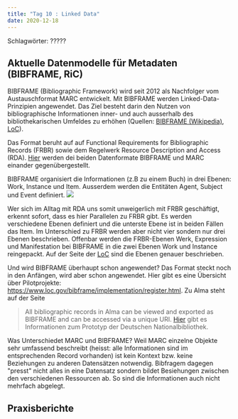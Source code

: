 ```yaml
---
title: "Tag 10 : Linked Data"
date: 2020-12-18
---
```


Schlagwörter: ?????



## Aktuelle Datenmodelle für Metadaten (BIBFRAME, RiC)

BIBFRAME (Bibliographic Framework) wird seit 2012 als Nachfolger vom Austauschformat MARC entwickelt. Mit BIBFRAME werden Linked-Data-Prinzipien angewendet. Das Ziel besteht darin den Nutzen von bibliographische Informationen inner- und auch ausserhalb des bibliothekarischen Umfeldes zu erhöhen (Quellen: [BIBFRAME (Wikipedia)](https://de.wikipedia.org/wiki/BIBFRAME), [LoC](https://www.loc.gov/bibframe/docs/bibframe2-model.html)).

Das Format beruht auf auf Functional Requirements for Bibliographic Records (FRBR) sowie dem Regelwerk Resource Description and Access (RDA).
[Hier](https://id.loc.gov/tools/bibframe/comparebf-lccn/2018958785.xml) werden dei beiden Datenformate BIBFRAME und MARC einander gegenübergestellt.

BIBFRAME organisiert die Informationen (z.B zu einem Buch) in drei Ebenen: Work, Instance und Item. Ausserdem werden die Entitäten  Agent, Subject und Event definiert.
![]({{site.baseurl}}/images/bf2-model.jpg)

Wer sich im Alltag mit RDA uns somit unweigerlich mit FRBR geschäftigt, erkennt sofort, dass es hier Parallelen zu FRBR gibt. Es werden verschiedene Ebenen definiert und die unterste Ebene ist in beiden Fällen das Item. Im Unterschied zu FRBR werden aber  nicht vier sondern nur drei Ebenen beschrieben. Offenbar werden die FRBR-Ebenen Werk, Expression und Manifestation bei BIBFRAME in die zwei Ebenen Work und Instance reingepackt. Auf der Seite der [LoC](https://www.loc.gov/bibframe/docs/bibframe2-model.html) sind die Ebenen genauer beschrieben. 

Und wird BIBFRAME überhaupt schon angewendet?
Das Format steckt noch in den Anfängen, wird aber schon angewendet. Hier gibt es eine Übersicht über Pilotprojekte: https://www.loc.gov/bibframe/implementation/register.html.
Zu Alma steht auf der Seite
> All bibliographic records in Alma can be viewed and exported as BIBFRAME and can be accessed via a unique URI.
[Hier](https://lists.dnb.de/pipermail/dini-ag-kim-bestandsdaten/2020-February/000173.html) gibt es Informationen zum Prototyp der Deutschen Nationalbibliothek.

Was Unterschiedet MARC und BIBFRAME?
Weil MARC einzelne Objekte sehr umfassend beschreibt (heisst: alle Informationen sind im entsprechenden Record vorhanden) ist kein Kontext bzw. keine Beziehungen zu anderen Datensätzen notwendig. Bibfragem dagegen "presst" nicht alles in eine Datensatz sondern bildet Besiehungen zwischen den verschiedenen Ressourcen ab. So sind die Informationen auch nicht  mehrfach abgelegt. 


## Praxisberichte

